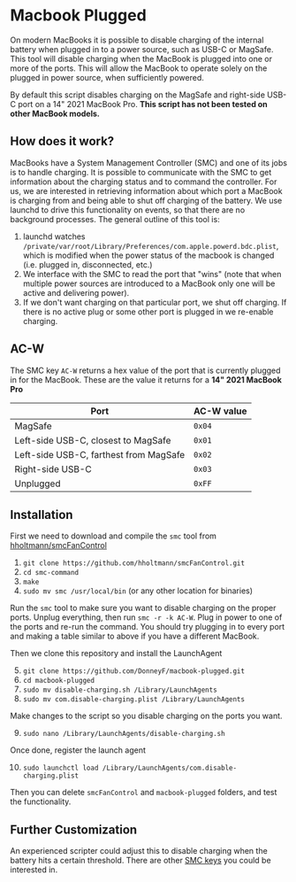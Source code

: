 # Macbook Plugged

On modern MacBooks it is possible to disable charging of the internal battery when plugged in to a power source, such as USB-C or MagSafe. This tool will disable charging when the MacBook is plugged into one or more of the ports. This will allow the MacBook to operate solely on the plugged in power source, when sufficiently powered.


By default this script disables charging on the MagSafe and right-side USB-C port on a 14" 2021 MacBook Pro. **This script has not been tested on other MacBook models.**

## How does it work?

MacBooks have a System Management Controller (SMC) and one of its jobs is to handle charging. It is possible to communicate with the SMC to get information about the charging status and to command the controller. For us, we are interested in retrieving information about which port a MacBook is charging from and being able to shut off charging of the battery. We use launchd to drive this functionality on events, so that there are no background processes. The general outline of this tool is:

1. launchd watches `/private/var/root/Library/Preferences/com.apple.powerd.bdc.plist`, which is modified when the power status of the macbook is changed (i.e. plugged in, disconnected, etc.)
2. We interface with the SMC to read the port that "wins" (note that when multiple power sources are introduced to a MacBook only one will be active and delivering power).
3. If we don't want charging on that particular port, we shut off charging. If there is no active plug or some other port is plugged in we re-enable charging.

## AC-W

The SMC key `AC-W` returns a hex value of the port that is currently plugged in for the MacBook. These are the value it returns for a **14" 2021 MacBook Pro**

| Port | AC-W value |
| --- | --- |
| MagSafe | `0x04` |
| Left-side USB-C, closest to MagSafe | `0x01` |
| Left-side USB-C, farthest from MagSafe | `0x02` |
| Right-side USB-C | `0x03` |
| Unplugged | `0xFF` |

## Installation

First we need to download and compile the `smc` tool from [hholtmann/smcFanControl](https://github.com/hholtmann/smcFanControl)

1. `git clone https://github.com/hholtmann/smcFanControl.git`
2. `cd smc-command`
3. `make`
4. `sudo mv smc /usr/local/bin` (or any other location for binaries)

Run the `smc` tool to make sure you want to disable charging on the proper ports. Unplug everything, then run `smc -r -k AC-W`. Plug in power to one of the ports and re-run the command. You should try plugging in to every port and making a table similar to above if you have a different MacBook.

Then we clone this repository and install the LaunchAgent

5. `git clone https://github.com/DonneyF/macbook-plugged.git`
6. `cd macbook-plugged`
7. `sudo mv disable-charging.sh /Library/LaunchAgents`
8. `sudo mv com.disable-charging.plist /Library/LaunchAgents`

Make changes to the script so you disable charging on the ports you want.

9. `sudo nano /Library/LaunchAgents/disable-charging.sh`

Once done, register the launch agent

10. `sudo launchctl load /Library/LaunchAgents/com.disable-charging.plist`

Then you can delete `smcFanControl` and `macbook-plugged` folders, and test the functionality.

## Further Customization

An experienced scripter could adjust this to disable charging when the battery hits a certain threshold. There are other [SMC keys](https://github.com/Bk-Kacprzak/kStats/blob/dev/model/Utils/knownSMCKeys.txt) you could be interested in.